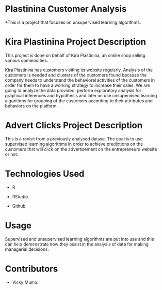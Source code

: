 # Plastinina Customer Analysis
 
+This is a project that focuses on unsupervised learning algorithms.

# Kira Plastinina Project Description

This project is done on behalf of Kira Plastinina, an online shop selling various commodities.

Kira Plastinina has customers visiting its website regularly. Analysis of the customers is needed and clusters of the customers found because the company needs to understand the behavioral activities of the customers in order for them to have a working strategy to increase their sales.
We are going to analyze the data provided, perform exploratory analysis for graphical inferences and hypothesis and later on use unsupervised learning algorithms for grouping of the customers according to their attributes and behaviors on the platform.

# Advert Clicks Project Description

This is a revisit from a previously analysed datase. The goal is to use supervised learning algorithms in order to achieve predictions on the customers that will click on the advertisement on the entrepreneurs website or not.

# Technologies Used

- R

- RStudio

- Github

# Usage

Supervised and unsupervised learning algorithms are put into use and this can help demonstrate how they assist in the analysis of data for making managerial decisions.

# Contributors

- Vicky Mumo.